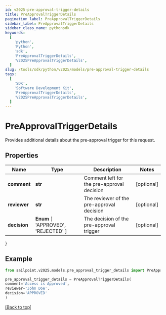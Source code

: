 ```yaml
---
id: v2025-pre-approval-trigger-details
title: PreApprovalTriggerDetails
pagination_label: PreApprovalTriggerDetails
sidebar_label: PreApprovalTriggerDetails
sidebar_class_name: pythonsdk
keywords:
  [
    'python',
    'Python',
    'sdk',
    'PreApprovalTriggerDetails',
    'V2025PreApprovalTriggerDetails',
  ]
slug: /tools/sdk/python/v2025/models/pre-approval-trigger-details
tags:
  [
    'SDK',
    'Software Development Kit',
    'PreApprovalTriggerDetails',
    'V2025PreApprovalTriggerDetails',
  ]
---
```


# PreApprovalTriggerDetails

Provides additional details about the pre-approval trigger for this request.

## Properties

| Name | Type | Description | Notes |
| --- | --- | --- | --- |
| **comment** | **str** | Comment left for the pre-approval decision | [optional] |
| **reviewer** | **str** | The reviewer of the pre-approval decision | [optional] |
| **decision** | **Enum** [ 'APPROVED', 'REJECTED' ] | The decision of the pre-approval trigger | [optional] |

}

## Example

```python
from sailpoint.v2025.models.pre_approval_trigger_details import PreApprovalTriggerDetails

pre_approval_trigger_details = PreApprovalTriggerDetails(
comment='Access is Approved',
reviewer='John Doe',
decision='APPROVED'
)

```

[[Back to top]](#)
